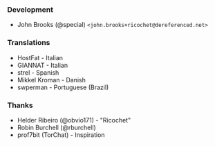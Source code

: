 ### Development
* John Brooks (@special) `<john.brooks+ricochet@dereferenced.net>`

### Translations
* HostFat - Italian
* GIANNAT - Italian
* strel - Spanish
* Mikkel Kroman - Danish
* swperman - Portuguese (Brazil)

### Thanks
* Helder Ribeiro (@obvio171) - "Ricochet"
* Robin Burchell (@rburchell)
* prof7bit (TorChat) - Inspiration
